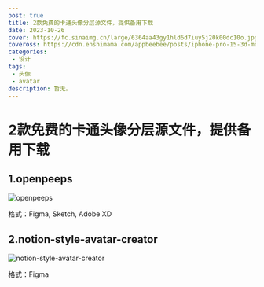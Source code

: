 ```yaml
---
post: true
title: 2款免费的卡通头像分层源文件，提供备用下载
date: 2023-10-26
cover: https://fc.sinaimg.cn/large/6364aa43gy1hld6d7iuy5j20k00dc10o.jpg
coveross: https://cdn.enshimama.com/appbeebee/posts/iphone-pro-15-3d-mockups-free.gif
categories:
 - 设计
tags:
 - 头像
 - avatar
description: 暂无。
---
```

# 2款免费的卡通头像分层源文件，提供备用下载

## 1.openpeeps
![openpeeps](https://fc.sinaimg.cn/large/6364aa43gy1hld6d7iuy5j20k00dc10o.jpg)

格式：Figma, Sketch, Adobe XD

<ArticleLink via="post" :work="{
    title: 'openpeeps',
    view: 'https://www.openpeeps.com/',
    github: '',
    via:'https://www.openpeeps.com/',
    linkpan:'',
    coveross: '',
    beecode: '',
    viewtit: '官方下载',
    wxwords: '',
    }" />

## 2.notion-style-avatar-creator
![notion-style-avatar-creator](https://fc.sinaimg.cn/large/6364aa43gy1hld7zpifgdj20k00dc0v6.jpg)

格式：Figma

<ArticleLink via="post" :work="{
    title: 'notion-style-avatar-creator',
    view: 'https://www.drawkit.com/illustrations/notion-style-avatar-creator',
    github: '',
    via:'https://www.drawkit.com/illustrations/notion-style-avatar-creator',
    linkpan:'https://pan.baidu.com/s/1X51LYtIDq51X1LHnSo0tvg?pwd=ssti',
    coveross: '',
    beecode: '',
    viewtit: '官方下载',
    wxwords: '',
    }" />
